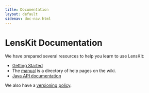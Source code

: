 ```yaml
---
title: Documentation
layout: default
sidenav: doc-nav.html
---
```


# LensKit Documentation

[wiki]: https://github.com/grouplens/lenskit/wiki/
[JavaDoc]: maven-site/apidocs/

We have prepared several resources to help you learn to use LensKit:

- [Getting Started](http://github.com/grouplens/lenskit/wiki/GettingStarted)
- The [manual](http://github.com/grouplens/lenskit/wiki/Manual) is
  a directory of help pages on the wiki.
- [Java API documentation][JavaDoc]
  
We also have a [versioning policy](versioning).
